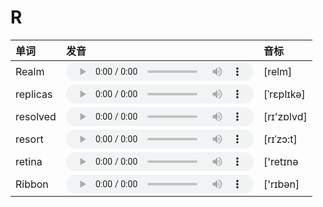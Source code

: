 
# R

| 单词  | 发音 | 音标 |
| :-- | :-- | :-- |
| Realm | <audio :src="$withBase('/audio/Realm.mp3')" controls="controls"></audio> | [relm] |
| replicas | <audio :src="$withBase('/audio/replicas.mp3')" controls="controls"></audio> | [ˈrɛplɪkə] |
| resolved | <audio :src="$withBase('/audio/resolved.mp3')" controls="controls"></audio> | [rɪ'zɒlvd] |
| resort | <audio :src="$withBase('/audio/resort.mp3')" controls="controls"></audio> | [rɪˈzɔ:t] |
| retina | <audio :src="$withBase('/audio/retina.mp3')" controls="controls"></audio> | ['retɪnə |
| Ribbon | <audio :src="$withBase('/audio/Ribbon.mp3')" controls="controls"></audio> | ['rɪbən] |

<style lang="css">
audio {
  height: 30px;
}

@media screen and (max-width: 720px){
  audio { 
    width: 20px; 
  } 
}
</style>

